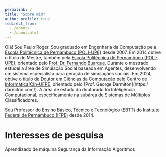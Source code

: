 ```yaml
---
permalink: /
title: "Sobre mim"
author_profile: true
redirect_from: 
  - /about/
  - /about.html
---
```



Olá! Sou Paulo Roger. Sou graduado em Engenharia da Computação pela [Escola Politécnica de Pernambuco (POLI-UPE)](https://poli.br/) desde 2007. Em 2014 obtive o título de Mestre, também pela [Escola Politécnica de Pernambuco (POLI-UPE)](https://poli.br/), orientado pelo [Prof. Dr. Fernando Buarque](https://fbln.me/). Durante o mestrado estudei a área de Simulação Social baseada em Agentes, desenvolvendo um sistema especialista para geração de simulações sociais. Em 2024, obtive o título de Doutor em Ciências da Computação pelo [Centro de Informática(CIn-UFPE](https://portal.cin.ufpe.br/]), orientado pelo [Prof. George Darmiton](https:/ darmiton.com/). A área de estudo do doutorado foi Inteligência Computacional, especificamente na subárea de Sistemas de Múltiplos Classificadores.

Sou Professor do Ensino Básico, Técnico e Tecnológico (EBTT) do [Instituto Federal de Pernambuco (IFPE)](https://portal.ifpe.edu.br/) desde 2014.

Interesses de pesquisa
======
Aprendizado de máquina
Segurança da Informação
Algoritmos